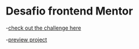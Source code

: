 # Desafio frontend Mentor
-[check out the challenge here](https://www.frontendmentor.io/challenges/rest-countries-api-with-color-theme-switcher-5cacc469fec04111f7b848ca/hub)

-[preview project](https://frontend-mentor-countries-challenge-ashen.vercel.app/)
